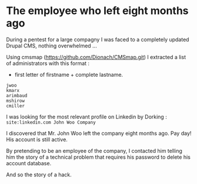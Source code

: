 # The employee who left eight months ago

During a pentest for a large compagny I was faced to a completely updated Drupal CMS, nothing overwhelmed ...

Using cmsmap (https://github.com/Dionach/CMSmap.git) I extracted a list of administrators with this format : 
* first letter of firstname + complete lastname.
```
jwoo
kmarx
arimbaud
mshirow
cmiller
```

I was looking for the most relevant profile on Linkedin by Dorking :
`site:linkedin.com John Woo Company`

I discovered that Mr. John Woo left the company eight months ago. Pay day! His account is still active.

By pretending to be an employee of the company, I contacted him telling him the story of a technical problem that requires his password to delete his account database.

And so the story of a hack.
